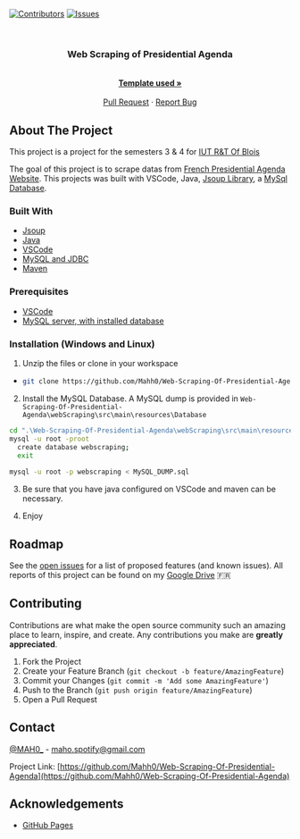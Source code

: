 [![Contributors][contributors-shield]][contributors-url]
[![Issues][issues-shield]][issues-url]

<!-- PROJECT LOGO -->
<br />
  <h3 align="center">Web Scraping of Presidential Agenda</h3>

  <p align="center">
    <br />
    <a href="https://github.com/othneildrew/Best-README-Template"><strong>Template used »</strong></a>
    <br />
    <br />
    <a href="https://github.com/Mahh0/Web-Scraping-Of-Presidential-Agenda/pulls">Pull Request</a>
    ·
    <a href="https://github.com/Mahh0/Web-Scraping-Of-Presidential-Agenda/issues">Report Bug</a>
  </p>
</div>


<!-- ABOUT THE PROJECT -->
## About The Project

This project is a project for the semesters 3 & 4 for <a href="https://iut-blois.univ-tours.fr/version-francaise/formations/dut-reseaux-et-telecommunications">IUT R&T Of Blois</a>

The goal of this project is to scrape datas from <a href="https://www.elysee.fr/agenda">French Presidential Agenda Website</a>. This projects was built with VSCode, Java, <a href="https://jsoup.org/">Jsoup Library</a>, a <a href="https://www.mysql.com/fr/">MySql Database</a>.

### Built With

* [Jsoup](https://jsoup.org/)
* [Java](https://www.java.com/fr/)
* [VSCode](https://code.visualstudio.com/)
* [MySQL and JDBC](https://dev.mysql.com/downloads/)
* [Maven](https://maven.apache.org/)


### Prerequisites
* [VSCode](https://code.visualstudio.com/)
* [MySQL server, with installed database](https://dev.mysql.com/downloads/)

### Installation (Windows and Linux)

1. Unzip the files or clone in your workspace
* 
  ```sh
  git clone https://github.com/Mahh0/Web-Scraping-Of-Presidential-Agenda
  ```

2. Install the MySQL Database. A MySQL dump is provided in ```Web-Scraping-Of-Presidential-Agenda\webScraping\src\main\resources\Database```
```sh
cd ".\Web-Scraping-Of-Presidential-Agenda\webScraping\src\main\resources\Database"
mysql -u root -proot
  create database webscraping;
  exit
  
mysql -u root -p webscraping < MySQL_DUMP.sql
```

3. Be sure that you have java configured on VSCode and maven can be necessary.

4. Enjoy


<!-- ROADMAP -->
## Roadmap

See the [open issues](https://github.com/othneildrew/Best-README-Template/issues) for a list of proposed features (and known issues).
All reports of this project can be found on my [Google Drive](https://drive.google.com/drive/folders/1o6rennKfMEGkGxXvfB0qvTHNwIg8ggoW?usp=sharing) 🇫🇷



<!-- CONTRIBUTING -->
## Contributing

Contributions are what make the open source community such an amazing place to learn, inspire, and create. Any contributions you make are **greatly appreciated**.

1. Fork the Project
2. Create your Feature Branch (`git checkout -b feature/AmazingFeature`)
3. Commit your Changes (`git commit -m 'Add some AmazingFeature'`)
4. Push to the Branch (`git push origin feature/AmazingFeature`)
5. Open a Pull Request



<!-- CONTACT -->
## Contact

[@MAH0_](https://twitter.com/MAH0_) - maho.spotify@gmail.com

Project Link: [https://github.com/Mahh0/Web-Scraping-Of-Presidential-Agenda](https://github.com/Mahh0/Web-Scraping-Of-Presidential-Agenda)



<!-- ACKNOWLEDGEMENTS -->
## Acknowledgements
* [GitHub Pages](https://pages.github.com)

<!-- MARKDOWN LINKS & IMAGES -->
<!-- https://www.markdownguide.org/basic-syntax/#reference-style-links -->
[contributors-shield]: https://img.shields.io/github/contributors/othneildrew/Best-README-Template.svg?style=for-the-badge
[contributors-url]: https://github.com/othneildrew/Best-README-Template/graphs/contributors
[forks-shield]: https://img.shields.io/github/forks/othneildrew/Best-README-Template.svg?style=for-the-badge
[forks-url]: https://github.com/othneildrew/Best-README-Template/network/members
[stars-shield]: https://img.shields.io/github/stars/othneildrew/Best-README-Template.svg?style=for-the-badge
[stars-url]: https://github.com/othneildrew/Best-README-Template/stargazers
[issues-shield]: https://img.shields.io/github/issues/othneildrew/Best-README-Template.svg?style=for-the-badge
[issues-url]: https://github.com/othneildrew/Best-README-Template/issues
[license-shield]: https://img.shields.io/github/license/othneildrew/Best-README-Template.svg?style=for-the-badge
[license-url]: https://github.com/othneildrew/Best-README-Template/blob/master/LICENSE.txt
[linkedin-shield]: https://img.shields.io/badge/-LinkedIn-black.svg?style=for-the-badge&logo=linkedin&colorB=555
[linkedin-url]: https://linkedin.com/in/othneildrew
[product-screenshot]: images/screenshot.png
